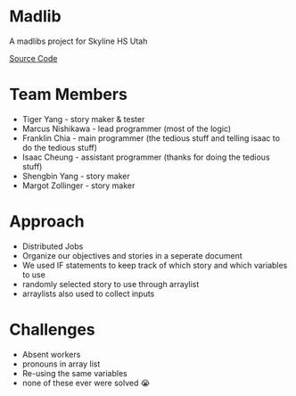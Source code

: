 # Madlib
A madlibs project for Skyline HS Utah 

[Source Code](https://github.com/fugu2000/madlib/tree/main/src)

# Team Members
* Tiger Yang - story maker & tester
* Marcus Nishikawa - lead programmer (most of the logic)
* Franklin Chia - main programmer (the tedious stuff and telling isaac to do the tedious stuff)
* Isaac Cheung - assistant programmer (thanks for doing the tedious stuff)
* Shengbin Yang - story maker
* Margot Zollinger - story maker

# Approach 
* Distributed Jobs
* Organize our objectives and stories in a seperate document
* We used IF statements to keep track of which story and which variables to use
* randomly selected story to use through arraylist
* arraylists also used to collect inputs

# Challenges 
* Absent workers 
* pronouns in array list
* Re-using the same variables
* none of these ever were solved 😭

